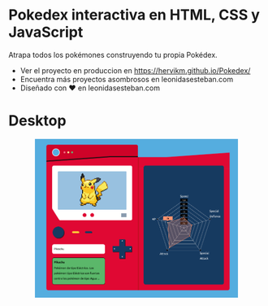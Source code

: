 # Pokedex interactiva en HTML, CSS y JavaScript

Atrapa todos los pokémones construyendo tu propia Pokédex.

- Ver el proyecto en produccion en https://hervikm.github.io/Pokedex/
- Encuentra más proyectos asombrosos en leonidasesteban.com
- Diseñado con ♥️ en leonidasesteban.com

# Desktop
<div align="center">
<img width="400px"  src="https://github.com/no-te-rindas/imagenes/blob/main/Readmes/pokedex/pokedex.png?raw=true" />
</div>



